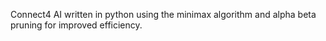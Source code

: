 Connect4 AI written in python using the minimax algorithm and alpha beta pruning for improved efficiency.
